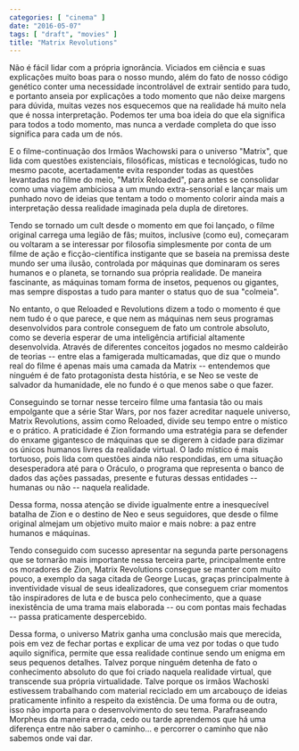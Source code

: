 ```yaml
---
categories: [ "cinema" ]
date: "2016-05-07"
tags: [ "draft", "movies" ]
title: "Matrix Revolutions"
---
```

Não é fácil lidar com a própria ignorância. Viciados em ciência
e suas explicações muito boas para o nosso mundo, além do fato de
nosso código genético conter uma necessidade incontrolável de extrair
sentido para tudo, e portanto anseia por explicações a todo momento
que não deixe margens para dúvida, muitas vezes nos esquecemos que na
realidade há muito nela que é nossa interpretação. Podemos ter uma
boa ideia do que ela significa para todos a todo momento, mas nunca a
verdade completa do que isso significa para cada um de nós.

E o filme-continuação dos Irmãos Wachowski para o universo
"Matrix", que lida com questões existenciais, filosóficas, místicas e
tecnológicas, tudo no mesmo pacote, acertadamente evita responder todas
as questões levantadas no filme do meio, "Matrix Reloaded", para antes se
consolidar como uma viagem ambiciosa a um mundo extra-sensorial e lançar
mais um punhado novo de ideias que tentam a todo o momento colorir ainda
mais a interpretação dessa realidade imaginada pela dupla de diretores.

Tendo se tornado um cult desde o momento em que foi lançado, o filme
original carrega uma legião de fãs; muitos, inclusive (como eu),
começaram ou voltaram a se interessar por filosofia simplesmente por
conta de um filme de ação e ficção-científica instigante que se
baseia na premissa deste mundo ser uma ilusão, controlada por máquinas
que dominaram os seres humanos e o planeta, se tornando sua própria
realidade. De maneira fascinante, as máquinas tomam forma de insetos,
pequenos ou gigantes, mas sempre dispostas a tudo para manter o status
quo de sua "colmeia".

No entanto, o que Reloaded e Revolutions dizem a todo o momento é que
nem tudo é o que parece, e que nem as máquinas nem seus programas
desenvolvidos para controle conseguem de fato um controle absoluto,
como se deveria esperar de uma inteligência artificial altamente
desenvolvida. Através de diferentes conceitos jogados no mesmo caldeirão
de teorias -- entre elas a famigerada multicamadas, que diz que o mundo
real do filme é apenas mais uma camada da Matrix -- entendemos que
ninguém é de fato protagonista desta história, e se Neo se veste de
salvador da humanidade, ele no fundo é o que menos sabe o que fazer.

Conseguindo se tornar nesse terceiro filme uma fantasia tão ou mais
empolgante que a série Star Wars, por nos fazer acreditar naquele
universo, Matrix Revolutions, assim como Reloaded, divide seu tempo
entre o místico e o prático. A praticidade é Zion formando uma
estratégia para se defender do enxame gigantesco de máquinas que se
digerem à cidade para dizimar os únicos humanos livres da realidade
virtual. O lado místico é mais tortuoso, pois lida com questões ainda
não respondidas, em uma situação desesperadora até para o Oráculo,
o programa que representa o banco de dados das ações passadas, presente
e futuras dessas entidades -- humanas ou não -- naquela realidade.

Dessa forma, nossa atenção se divide igualmente entre a inesquecível
batalha de Zion e o destino de Neo e seus seguidores, que desde o filme
original almejam um objetivo muito maior e mais nobre: a paz entre
humanos e máquinas.

Tendo conseguido com sucesso apresentar na segunda parte personagens que
se tornarão mais importante nessa terceira parte, principalmente entre
os moradores de Zion, Matrix Revolutions consegue se manter com muito
pouco, a exemplo da saga citada de George Lucas, graças principalmente
à inventividade visual de seus idealizadores, que conseguem criar
momentos tão inspiradores de luta e de busca pelo conhecimento, que a
quase inexistência de uma trama mais elaborada -- ou com pontas mais
fechadas -- passa praticamente despercebido.

Dessa forma, o universo Matrix ganha uma conclusão mais que merecida,
pois em vez de fechar portas e explicar de uma vez por todas o que tudo
aquilo significa, permite que essa realidade continue sendo um enigma
em seus pequenos detalhes. Talvez porque ninguém detenha de fato o
conhecimento absoluto do que foi criado naquela realidade virtual, que
transcende sua própria virtualidade. Talve porque os irmãos Wachoski
estivessem trabalhando com material reciclado em um arcabouço de ideias
praticamente infinito a respeito da existência. De uma forma ou de outra,
isso não importa para o desenvolvimento do seu tema. Parafraseando
Morpheus da maneira errada, cedo ou tarde aprendemos que há uma
diferença entre não saber o caminho... e percorrer o caminho que não
sabemos onde vai dar.
